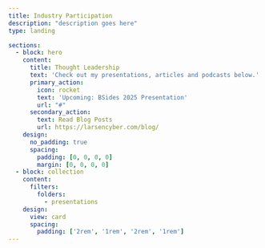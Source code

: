 ```yaml
---
title: Industry Participation
description: "description goes here"
type: landing

sections:
  - block: hero
    content:
      title: Thought Leadership
      text: 'Check out my presentations, articles and podcasts below.'
      primary_action:
        icon: rocket
        text: 'Upcoming: BSides 2025 Presentation'
        url: "#"
      secondary_action:
        text: Read Blog Posts
        url: https://larsencyber.com/blog/
    design:
      no_padding: true
      spacing:
        padding: [0, 0, 0, 0]
        margin: [0, 0, 0, 0]
  - block: collection
    content:
      filters:
        folders:
          - presentations
    design:
      view: card
      spacing:
        padding: ['2rem', '1rem', '2rem', '1rem']
---
```

